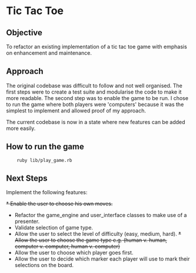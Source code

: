 # Tic Tac Toe

## Objective

To refactor an existing implementation of a tic tac toe game with emphasis on enhancement and maintenance.

## Approach

The original codebase was difficult to follow and not well organised. The first steps were to create a test suite and modularise the code to make it more readable. The second step was to enable the game to be run. I chose to run the game where both players were 'computers' because it was the simplest to implement and allowed proof of my approach.

The current codebase is now in a state where new features can be added more easily.

## How to run the game

        ruby lib/play_game.rb

## Next Steps
Implement the following features: 

~~* Enable the user to choose his own moves.~~
* Refactor the game_engine and user_interface classes to make use of a presenter.
* Validate selection of game type.
* Allow the user to select the level of difficulty (easy, medium, hard). 
~~* Allow the user to choose the game type e.g. (human v. human, computer v. computer, human v. computer)~~
* Allow the user to choose which player goes first.
* Allow the user to decide which marker each player will use to mark their selections on the board.
